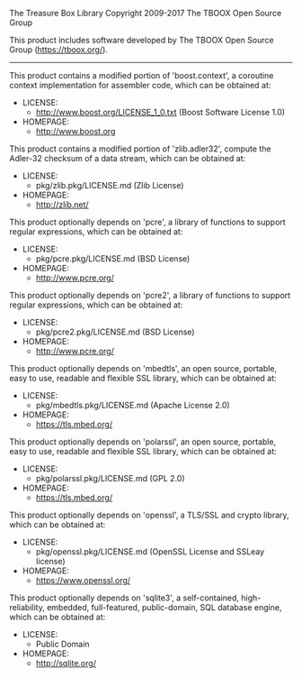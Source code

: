 The Treasure Box Library
Copyright 2009-2017 The TBOOX Open Source Group

This product includes software developed by The TBOOX Open Source Group (https://tboox.org/).

-------------------------------------------------------------------------------
This product contains a modified portion of 'boost.context', a coroutine context
implementation for assembler code, which can be obtained at:

  * LICENSE:
    * http://www.boost.org/LICENSE_1_0.txt (Boost Software License 1.0)
  * HOMEPAGE:
    * http://www.boost.org

This product contains a modified portion of 'zlib.adler32', compute the Adler-32
checksum of a data stream, which can be obtained at:

  * LICENSE:
    * pkg/zlib.pkg/LICENSE.md (Zlib License)
  * HOMEPAGE:
    * http://zlib.net/

This product optionally depends on 'pcre', a library of functions to support regular
expressions, which can be obtained at:

  * LICENSE:
    * pkg/pcre.pkg/LICENSE.md (BSD License)
  * HOMEPAGE:
    * http://www.pcre.org/

This product optionally depends on 'pcre2', a library of functions to support regular
expressions, which can be obtained at:

  * LICENSE:
    * pkg/pcre2.pkg/LICENSE.md (BSD License)
  * HOMEPAGE:
    * http://www.pcre.org/

This product optionally depends on 'mbedtls', an open source, portable, easy to use, 
readable and flexible SSL library, which can be obtained at:

  * LICENSE:
    * pkg/mbedtls.pkg/LICENSE.md (Apache License 2.0)
  * HOMEPAGE:
    * https://tls.mbed.org/

This product optionally depends on 'polarssl', an open source, portable, easy to use, 
readable and flexible SSL library, which can be obtained at:

  * LICENSE:
    * pkg/polarssl.pkg/LICENSE.md (GPL 2.0)
  * HOMEPAGE:
    * https://tls.mbed.org/

This product optionally depends on 'openssl', a TLS/SSL and crypto library, 
which can be obtained at:

  * LICENSE:
    * pkg/openssl.pkg/LICENSE.md (OpenSSL License and SSLeay license)
  * HOMEPAGE:
    * https://www.openssl.org/

This product optionally depends on 'sqlite3', a self-contained, high-reliability, embedded,
full-featured, public-domain, SQL database engine, which can be obtained at:

  * LICENSE:
    * Public Domain
  * HOMEPAGE:
    * http://sqlite.org/


